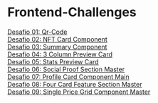 # Frontend-Challenges
<a href="https://guthierryschiavo.github.io/frontend-challenges/desafio-qr-code/index.html">Desafio 01: Qr-Code</a><br>
<a href="https://guthierryschiavo.github.io/frontend-challenges/desafio-nft-card-component/index.html"> Desafio 02: NFT Card Component</a><br>
<a href="https://guthierryschiavo.github.io/frontend-challenges/desafio-order-summary-component/index.html"> Desafio 03: Summary Component</a><br>
<a href="https://guthierryschiavo.github.io/frontend-challenges/desafio-3-column-preview-card/index.html"> Desafio 04: 3 Column Preview Card</a><br>
<a href="https://guthierryschiavo.github.io/frontend-challenges/desafio-stats-preview-card-component-main/index.html"> Desafio 05: Stats Preview Card</a><br>
<a href="https://guthierryschiavo.github.io/frontend-challenges/desafio-social-proof-section-master/index.html"> Desafio 06: Social Proof Section Master</a><br>
<a href="https://guthierryschiavo.github.io/frontend-challenges/desafio-profile-card-component-main/index.html"> Desafio 07: Profile Card Component Main</a><br>
<a href="https://guthierryschiavo.github.io/frontend-challenges/desafio-four-card-feature-section-master/index.html"> Desafio 08: Four Card Feature Section Master</a><br>
<a href="https://guthierryschiavo.github.io/frontend-challenges/desafio-single-price-grid-component-master/index.html"> Desafio 09: Single Price Grid Component Master</a><br>
<!--<a href=""> Desafio 09:</a><br> -->
